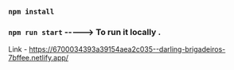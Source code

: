 

### `npm install `
### `npm run start` ----->  To run it locally .

Link - https://6700034393a39154aea2c035--darling-brigadeiros-7bffee.netlify.app/


